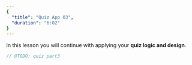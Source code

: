 ```yaml
---
{
  "title": "Quiz App 03",
  "duration": "6:02"
}
---
```

In this lesson you will continue with applying your **quiz logic and design**.

```js
// @TODO: quiz part3
```
